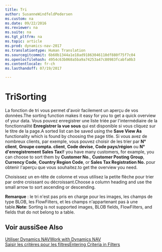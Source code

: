 ```yaml
---
title: Tri
author: SusanneWindfeldPedersen
ms.custom: na
ms.date: 09/22/2016
ms.reviewer: na
ms.suite: na
ms.tgt_pltfrm: na
ms.topic: article
ms.prod: dynamics-nav-2017
ms.translationtype: Human Translation
ms.sourcegitcommit: 6b60b1344a1e18ad91863046110df880f75f7c04
ms.openlocfilehash: 4954c63b068a5ba9a74253a47c80983fcabfa0b3
ms.contentlocale: fr-ch
ms.lasthandoff: 07/19/2017

---
```

    
# <a name="sorting"></a><span data-ttu-id="80da6-102">Tri</span><span class="sxs-lookup"><span data-stu-id="80da6-102">Sorting</span></span>
<span data-ttu-id="80da6-103">La fonction de tri vous permet d'avoir facilement un aperçu de vos données.</span><span class="sxs-lookup"><span data-stu-id="80da6-103">The sorting function makes it easy for you to get a quick overview of your data.</span></span> <span data-ttu-id="80da6-104">Vous pouvez enregistrer une liste triée par l'intermédiaire de la fonctionnalité **Enregistrer la vue sous** qui est disponible si vous cliquez sur le titre de la page.</span><span class="sxs-lookup"><span data-stu-id="80da6-104">A sorted list can be saved using the **Save View As** functionality which is found by choosing the page title.</span></span> <span data-ttu-id="80da6-105">Si vous avez de nombreux clients, par exemple, vous pouvez choisir de les trier par **N° client**, **Groupe compta. client**, **Code devise**, **Code pays/région** ou **N° d'enregistrement Sales Tax**</span><span class="sxs-lookup"><span data-stu-id="80da6-105">If you have many customers, for example, you can choose to sort them by **Customer No.**, **Customer Posting Group**, **Currency Code**, **Country Region Code**, or **Sales Tax Registration No.**</span></span> <span data-ttu-id="80da6-106">pour obtenir l'aperçu que vous souhaitez.</span><span class="sxs-lookup"><span data-stu-id="80da6-106">to get the overview you need.</span></span>

<span data-ttu-id="80da6-107">Choisissez un en-tête de colonne et vous utilisez la petite flèche pour trier par ordre croissant ou décroissant.</span><span class="sxs-lookup"><span data-stu-id="80da6-107">Choose a column heading and use the small arrow to sort ascending or descending.</span></span>  

<span data-ttu-id="80da6-108">**Remarque** : le tri n'est pas pris en charge pour les images, les champs de type BLOB, les FlowFilters, et les champs n'appartenant pas à une table.</span><span class="sxs-lookup"><span data-stu-id="80da6-108">**Note**: Sorting is not supported images, BLOB fields, FlowFilters, and fields that do not belong to a table.</span></span>

## <a name="see-also"></a><span data-ttu-id="80da6-109">Voir aussi</span><span class="sxs-lookup"><span data-stu-id="80da6-109">See Also</span></span>
[<span data-ttu-id="80da6-110">Utiliser Dynamics NAV</span><span class="sxs-lookup"><span data-stu-id="80da6-110">Work with Dynamics NAV</span></span>](ui-work-product.md)  
[<span data-ttu-id="80da6-111">Saisir les critères pour les filtres</span><span class="sxs-lookup"><span data-stu-id="80da6-111">Entering Criteria in Filters</span></span>](ui-enter-criteria-filters.md)


